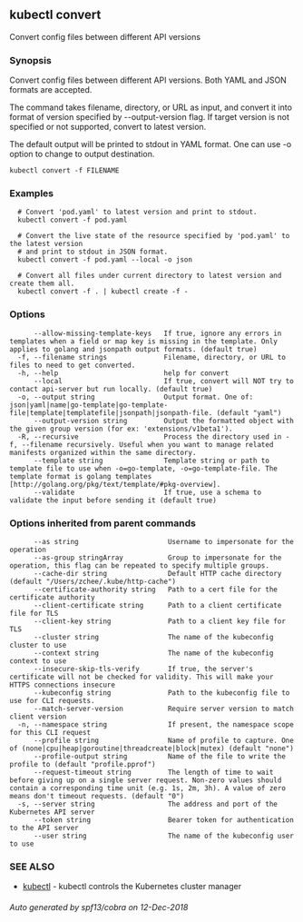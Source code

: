 ## kubectl convert

Convert config files between different API versions

### Synopsis

Convert config files between different API versions. Both YAML and JSON formats are accepted. 

The command takes filename, directory, or URL as input, and convert it into format of version specified by --output-version flag. If target version is not specified or not supported, convert to latest version. 

The default output will be printed to stdout in YAML format. One can use -o option to change to output destination.

```
kubectl convert -f FILENAME
```

### Examples

```
  # Convert 'pod.yaml' to latest version and print to stdout.
  kubectl convert -f pod.yaml
  
  # Convert the live state of the resource specified by 'pod.yaml' to the latest version
  # and print to stdout in JSON format.
  kubectl convert -f pod.yaml --local -o json
  
  # Convert all files under current directory to latest version and create them all.
  kubectl convert -f . | kubectl create -f -
```

### Options

```
      --allow-missing-template-keys   If true, ignore any errors in templates when a field or map key is missing in the template. Only applies to golang and jsonpath output formats. (default true)
  -f, --filename strings              Filename, directory, or URL to files to need to get converted.
  -h, --help                          help for convert
      --local                         If true, convert will NOT try to contact api-server but run locally. (default true)
  -o, --output string                 Output format. One of: json|yaml|name|go-template|go-template-file|template|templatefile|jsonpath|jsonpath-file. (default "yaml")
      --output-version string         Output the formatted object with the given group version (for ex: 'extensions/v1beta1').
  -R, --recursive                     Process the directory used in -f, --filename recursively. Useful when you want to manage related manifests organized within the same directory.
      --template string               Template string or path to template file to use when -o=go-template, -o=go-template-file. The template format is golang templates [http://golang.org/pkg/text/template/#pkg-overview].
      --validate                      If true, use a schema to validate the input before sending it (default true)
```

### Options inherited from parent commands

```
      --as string                      Username to impersonate for the operation
      --as-group stringArray           Group to impersonate for the operation, this flag can be repeated to specify multiple groups.
      --cache-dir string               Default HTTP cache directory (default "/Users/zchee/.kube/http-cache")
      --certificate-authority string   Path to a cert file for the certificate authority
      --client-certificate string      Path to a client certificate file for TLS
      --client-key string              Path to a client key file for TLS
      --cluster string                 The name of the kubeconfig cluster to use
      --context string                 The name of the kubeconfig context to use
      --insecure-skip-tls-verify       If true, the server's certificate will not be checked for validity. This will make your HTTPS connections insecure
      --kubeconfig string              Path to the kubeconfig file to use for CLI requests.
      --match-server-version           Require server version to match client version
  -n, --namespace string               If present, the namespace scope for this CLI request
      --profile string                 Name of profile to capture. One of (none|cpu|heap|goroutine|threadcreate|block|mutex) (default "none")
      --profile-output string          Name of the file to write the profile to (default "profile.pprof")
      --request-timeout string         The length of time to wait before giving up on a single server request. Non-zero values should contain a corresponding time unit (e.g. 1s, 2m, 3h). A value of zero means don't timeout requests. (default "0")
  -s, --server string                  The address and port of the Kubernetes API server
      --token string                   Bearer token for authentication to the API server
      --user string                    The name of the kubeconfig user to use
```

### SEE ALSO

* [kubectl](kubectl.md)	 - kubectl controls the Kubernetes cluster manager

###### Auto generated by spf13/cobra on 12-Dec-2018
